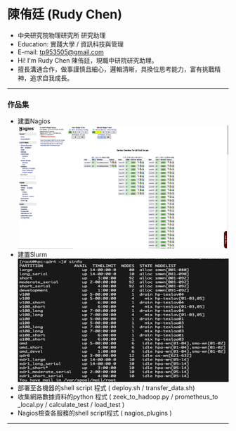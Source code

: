 # 陳侑廷 (Rudy Chen) 
- 中央研究院物理研究所 研究助理
- Education: 實踐大學 / 資訊科技與管理
- E-mail: tp953505@gmail.com
- Hi! I'm Rudy Chen 陳侑廷，現職中研院研究助理。
- 擅長溝通合作，做事謹慎且細心，邏輯清晰，具換位思考能力，富有挑戰精神，追求自我成長。
<hr>

### 作品集
  - 建置Nagios <BR>
    <img src="nagios.png" width="500" height="280"><BR>
  - 建置Slurm <BR>
    <img src="slurm.png" width="500" height="280"><BR>
  - 部署至各機器的shell script 程式
    ( deploy.sh / transfer_data.sh)
  - 收集網路數據資料的python 程式
    ( zeek_to_hadoop.py / prometheus_to _local.py / calculate_test / load_test )
  - Nagios檢查各服務的shell script程式
    ( nagios_plugins )
<hr>
